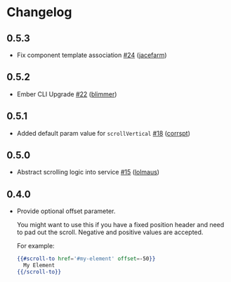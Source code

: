 # Changelog

## 0.5.3
- Fix component template association [\#24](https://github.com/jasonkriss/ember-scroll-to/pull/24) ([jacefarm](https://github.com/jacefarm))

## 0.5.2
- Ember CLI Upgrade [\#22](https://github.com/jasonkriss/ember-scroll-to/pull/22) ([blimmer](https://github.com/blimmer))

## 0.5.1
- Added default param value for `scrollVertical` [\#18](https://github.com/jasonkriss/ember-scroll-to/pull/18) ([corrspt](https://github.com/corrspt))

## 0.5.0
- Abstract scrolling logic into service [\#15](https://github.com/jasonkriss/ember-scroll-to/pull/15) ([lolmaus](https://github.com/lolmaus))

## 0.4.0
- Provide optional offset parameter.

  You might want to use this if you have a fixed
  position header and need to pad out the scroll.
  Negative and positive values are accepted.

  For example:
  ```handlebars
  {{#scroll-to href='#my-element' offset=-50}}
    My Element
  {{/scroll-to}}
  ```
